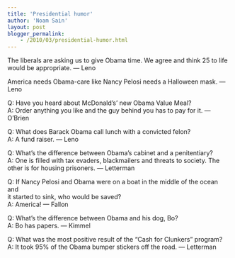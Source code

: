 ```yaml
---
title: 'Presidential humor'
author: 'Noam Sain'
layout: post
blogger_permalink:
    - /2010/03/presidential-humor.html
---
```


The liberals are asking us to give Obama time. We agree and think 25 to life would be appropriate. — Leno

America needs Obama-care like Nancy Pelosi needs a Halloween mask. — Leno

Q: Have you heard about McDonald’s’ new Obama Value Meal?  
A: Order anything you like and the guy behind you has to pay for it. — O’Brien

Q: What does Barack Obama call lunch with a convicted felon?  
A: A fund raiser. — Leno

Q: What’s the difference between Obama’s cabinet and a penitentiary?  
A: One is filled with tax evaders, blackmailers and threats to society. The  
other is for housing prisoners. — Letterman

Q: If Nancy Pelosi and Obama were on a boat in the middle of the ocean and  
it started to sink, who would be saved?  
A: America! — Fallon

Q: What’s the difference between Obama and his dog, Bo?  
A: Bo has papers. — Kimmel

Q: What was the most positive result of the “Cash for Clunkers” program?  
A: It took 95% of the Obama bumper stickers off the road. — Letterman